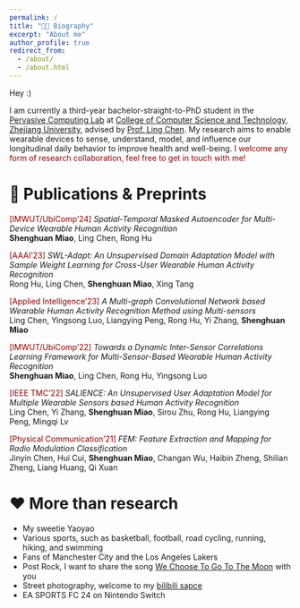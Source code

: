 ```yaml
---
permalink: /
title: "🧑‍💻 Biography"
excerpt: "About me"
author_profile: true
redirect_from: 
  - /about/
  - /about.html
---
```


Hey :)

I am currently a third-year bachelor-straight-to-PhD student in the [Pervasive Computing Lab](http://percom.zju.edu.cn/) at [College of Computer Science and Technology](http://www.cs.zju.edu.cn/), [Zhejiang University](https://www.zju.edu.cn/), advised by [Prof. Ling Chen](https://person.zju.edu.cn/lc). My research aims to enable wearable devices to sense, understand, model, and influence our longitudinal daily behavior to improve health and well-being. <span style="color: darkred;">I welcome any form of research collaboration, feel free to get in touch with me!</span>

📖 Publications & Preprints
======

<span style="color: darkred;">[IMWUT/UbiComp’24]</span> *Spatial-Temporal Masked Autoencoder for Multi-Device Wearable Human Activity Recognition*  
**Shenghuan Miao**, Ling Chen, Rong Hu

<span style="color: darkred;">[AAAI’23]</span> *SWL-Adapt: An Unsupervised Domain Adaptation Model with Sample Weight Learning for Cross-User Wearable Human Activity Recognition*  
Rong Hu, Ling Chen, **Shenghuan Miao**, Xing Tang

<span style="color: darkred;">[Applied Intelligence’23]</span> *A Multi-graph Convolutional Network based Wearable Human Activity Recognition Method using Multi-sensors*  
Ling Chen, Yingsong Luo, Liangying Peng, Rong Hu, Yi Zhang, **Shenghuan Miao**

<span style="color: darkred;">[IMWUT/UbiComp’22]</span> *Towards a Dynamic Inter-Sensor Correlations Learning Framework for Multi-Sensor-Based Wearable Human Activity Recognition*  
**Shenghuan Miao**, Ling Chen, Rong Hu, Yingsong Luo

<span style="color: darkred;">[IEEE TMC’22]</span> *SALIENCE: An Unsupervised User Adaptation Model for Multiple Wearable Sensors based Human Activity Recognition*  
Ling Chen, Yi Zhang, **Shenghuan Miao**, Sirou Zhu, Rong Hu, Liangying Peng, Mingqi Lv

<span style="color: darkred;">[Physical Communication’21]</span> *FEM: Feature Extraction and Mapping for Radio Modulation Classification*  
Jinyin Chen, Hui Cui, **Shenghuan Miao**, Changan Wu, Haibin Zheng, Shilian Zheng, Liang Huang, Qi Xuan


❤️ More than research
======

* My sweetie Yaoyao
* Various sports, such as basketball, football, road cycling, running, hiking, and swimming
* Fans of Manchester City and the Los Angeles Lakers
* Post Rock, I want to share the song [We Choose To Go To The Moon](https://open.spotify.com/track/1aWhjqfEUJHJqXlMmFAqAm) with you
* Street photography, welcome to my [bilibili sapce](https://space.bilibili.com/294476744/video)
* EA SPORTS FC 24 on Nintendo Switch
